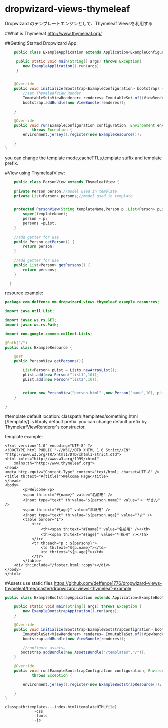 dropwizard-views-thymeleaf
==========================

Dropwizard のテンプレートエンジンとして、Thymeleaf Viewsを利用する

#What is Thymeleaf
http://www.thymeleaf.org/

##Getting Started
Dropwizard App:

```java
	public class ExampleApplication extends Application<ExampleConfiguration> {

	 public static void main(String[] args) throws Exception{
	 	new ExampleApplication().run(args);
	 }


	@Override
	public void initialize(Bootstrap<ExampleConfiguration> bootstrap) {
		//set ThymeleafView Render
		ImmutableSet<ViewRenderer> renderes= ImmutableSet.of((ViewRenderer)new ThymeleafViewRenderer());
		bootstrap.addBundle(new ViewBundle(renderes));

	}

	@Override
	public void run(ExampleConfiguration configuration, Environment environment)
			throws Exception {
		environment.jersey().register(new ExampleResource());

	}  
}

```
you can change the template mode,cacheTTLs,template suffix and template prefix.

#View 
using ThymeleafView:

```java
	public class PersonView extends ThymeleafView {
	
	private Person person;//model used in template
	private List<Person> persons;//model used in template


	protected PersonView(String templateName,Person p ,List<Person> pList) {
		super(templateName);
		person = p;
		persons =pList;
	}
	
	//add getter for use
	public Person getPerson() {
		return person;
	}
	
	//add getter for use
	public List<Person> getPersons() {
		return persons;
	}

  }
```

resource example:
```java
package com.deffence.mm.dropwizard.views.thymeleaf.example.resources;

import java.util.List;

import javax.ws.rs.GET;
import javax.ws.rs.Path;

import com.google.common.collect.Lists;

@Path("/")
public class ExampleResource {

	@GET
	public PersonView getPersons(){

		List<Person> pList = Lists.newArrayList();
		pList.add(new Person("list1",10));
		pList.add(new Person("list2",10));


		return new PersonView("person.html" ,new Person("name",10), pList);
	}

}

```
#template
default location:
classpath:/templates/something.html<br/>
    [/template/] is libraly default prefix. you can change default prefix by  ThymeleafViewRenderer's constructor. 

template example:

```
<?xml version="1.0" encoding="UTF-8" ?>
<!DOCTYPE html PUBLIC "-//W3C//DTD XHTML 1.0 Strict//EN" "http://www.w3.org/TR/xhtml1/DTD/xhtml1-strict.dtd">
<html xmlns="http://www.w3.org/1999/xhtml"
	xmlns:th="http://www.thymeleaf.org">
<head>
<meta http-equiv="Content-Type" content="text/html; charset=UTF-8" />
<title th:text="#{title}">Welcome Page</title>
</head>
<body>
		<p>Welcome</p>
		<span th:text="#{name}" value="名前用" />
		<input type="text" th:value="${person.name}" value="ユーザさん" />
		<span th:text="#{age}" value="年齢用" />
		<input type="text" th:value="${person.age}" value="?才" />
		<table border="1">
			<tr>
				<th><span th:text="#{name}" value="名前用" /></th>
				<th><span th:text="#{age}" value="年齢用" /></th>
			</tr>
			<tr th:each="p : ${persons}">
				<td th:text="${p.name}"></td>
				<td th:text="${p.age}"></td>
			</tr>
		</table>
	<div th:include="/footer.html::copy"></div>
</body>
</html>

```
#Assets
use static files 
https://github.com/deffence1776/dropwizard-views-thymeleaf/tree/master/dropwizard-views-thymeleaf-example


```java
public class ExampleBootstrapAppication extends Application<ExampleBootstrapConfigration>{

    public static void main(String[] args) throws Exception {
        new ExampleBootstrapAppication().run(args);
    }

    @Override
    public void initialize(Bootstrap<ExampleBootstrapConfigration> bootstrap) {
        ImmutableSet<ViewRenderer> renderes= ImmutableSet.of((ViewRenderer)new ThymeleafViewRenderer());
        bootstrap.addBundle(new ViewBundle(renderes));

        //configure assets。
       bootstrap.addBundle(new AssetsBundle("/templates","/"));
    }

    @Override
    public void run(ExampleBootstrapConfigration configuration, Environment environment)
            throws Exception {

        environment.jersey().register(new ExampleBootstrapResource());

    }
}

```
```
classpath:templates---index.html(templateHTMLfile)
		    |-css
		    |-fonts
		    |-js
```		    
